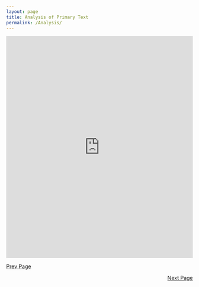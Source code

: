 ```yaml
---
layout: page
title: Analysis of Primary Text
permalink: /Analysis/
---
```


<iframe src="https://uploads.knightlab.com/storymapjs/3300ccceabf8b03fdd288fe840c4eea8/query-text-storymap/index.html" frameborder="0" width="100%" height="600"></iframe>

[Prev Page](../Quant)
<div style="text-align: right"> <a href="../Modern">Next Page</a> </div>
